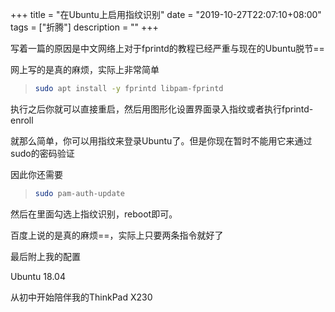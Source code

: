 +++
title = "在Ubuntu上启用指纹识别"
date = "2019-10-27T22:07:10+08:00"
tags = ["折腾"]
description = ""
+++


写着一篇的原因是中文网络上对于fprintd的教程已经严重与现在的Ubuntu脱节==  

网上写的是真的麻烦，实际上非常简单  

> ```bash
> sudo apt install -y fprintd libpam-fprintd
> ```

执行之后你就可以直接重启，然后用图形化设置界面录入指纹或者执行fprintd-enroll   

就那么简单，你可以用指纹来登录Ubuntu了。但是你现在暂时不能用它来通过sudo的密码验证  

因此你还需要  

> ```bash
> sudo pam-auth-update
> ```

然后在里面勾选上指纹识别，reboot即可。

百度上说的是真的麻烦==，实际上只要两条指令就好了  

最后附上我的配置  

Ubuntu 18.04  

从初中开始陪伴我的ThinkPad X230